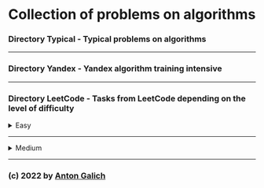 # Collection of problems on algorithms




### Directory Typical - Typical problems on algorithms

---

### Directory Yandex - Yandex algorithm training intensive

---

### Directory LeetCode - Tasks from LeetCode depending on the level of difficulty

<details>
<summary>Easy</summary>



</details>

---

<details>
<summary>Medium</summary>

- SumOf3 - [LeetCode](https://leetcode.com/problems/3sum/description/) - [Solution](https://github.com/GalichAnton/Algoritms/blob/master/LeetCode/medium/sum_of_3.js)

</details>

---


### (c) 2022 by [Anton Galich](https://github.com/GalichAnton)   